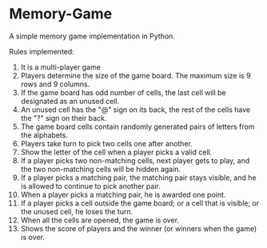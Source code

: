 # Memory-Game
A simple memory game implementation in Python.

Rules implemented:

1. It is a multi-player game
2. Players determine the size of the game board. The maximum size is 9 rows and 9 columns.
3. If the game board has odd number of cells, the last cell will be designated as an unused cell.
4. An unused cell has the "@" sign on its back, the rest of the cells have the "?" sign on their back.
5. The game board cells contain randomly generated pairs of letters from the alphabets.
6. Players take turn to pick two cells one after another.
7. Show the letter of the cell when a player picks a valid cell.
8. If a player picks two non-matching cells, next player gets to play, and the two non-matching cells will be hidden again.
9. If a player picks a matching pair, the matching pair stays visible, and he is allowed to continue to pick another pair.
10. When a player picks a matching pair, he is awarded one point.
11. If a player picks a cell outside the game board; or a cell that is visible; or the unused cell, he loses the turn.
12. When all the cells are opened, the game is over.
13. Shows the score of players and the winner (or winners when the game) is over.
